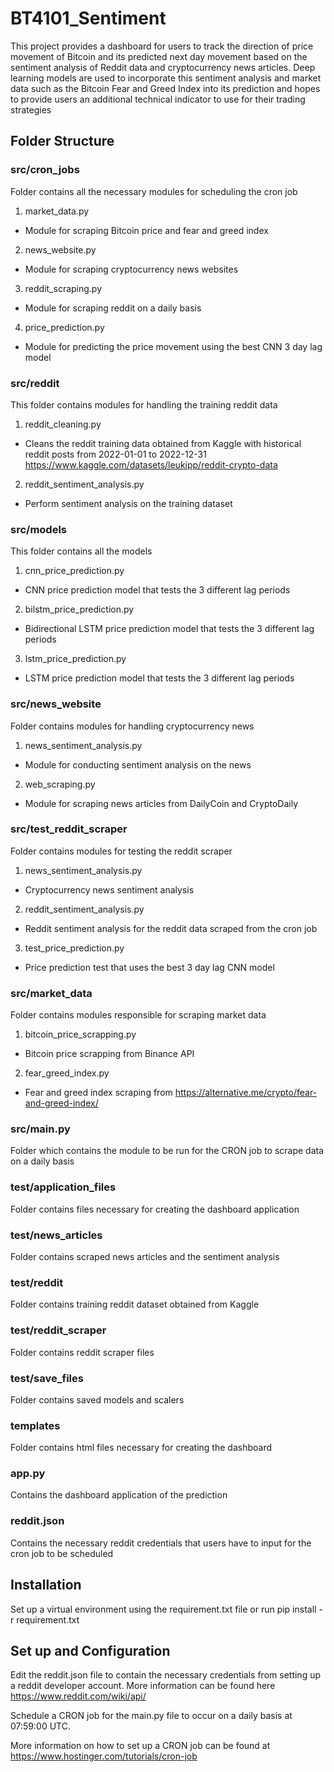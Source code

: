 # BT4101_Sentiment

This project provides a dashboard for users to track the direction of price movement of Bitcoin and its predicted next day movement based on the sentiment analysis of Reddit data and cryptocurrency news articles. Deep learning models are used to incorporate this sentiment analysis and market data such as the Bitcoin Fear and Greed Index into its prediction and hopes to provide users an additional technical indicator to use for their trading strategies


## Folder Structure

### src/cron_jobs

Folder contains all the necessary modules for scheduling the cron job

1. market_data.py
* Module for scraping Bitcoin price and fear and greed index

2. news_website.py
* Module for scraping cryptocurrency news websites

3. reddit_scraping.py
* Module for scraping reddit on a daily basis

4. price_prediction.py
* Module for predicting the price movement using the best CNN 3 day lag model

### src/reddit

This folder contains modules for handling the training reddit data

1. reddit_cleaning.py
* Cleans the reddit training data obtained from Kaggle with historical reddit posts from 2022-01-01 to 2022-12-31 https://www.kaggle.com/datasets/leukipp/reddit-crypto-data 

2. reddit_sentiment_analysis.py
* Perform sentiment analysis on the training dataset


### src/models

This folder contains all the models

1. cnn_price_prediction.py
* CNN price prediction model that tests the 3 different lag periods


2. bilstm_price_prediction.py
* Bidirectional LSTM price prediction model that tests the 3 different lag periods

3. lstm_price_prediction.py
* LSTM price prediction model that tests the 3 different lag periods


### src/news_website

Folder contains modules for handling cryptocurrency news

1. news_sentiment_analysis.py
* Module for conducting sentiment analysis on the news

2. web_scraping.py
* Module for scraping news articles from DailyCoin and CryptoDaily


### src/test_reddit_scraper

Folder contains modules for testing the reddit scraper 

1. news_sentiment_analysis.py
* Cryptocurrency news sentiment analysis

2. reddit_sentiment_analysis.py
* Reddit sentiment analysis for the reddit data scraped from the cron job

3. test_price_prediction.py
* Price prediction test that uses the best 3 day lag CNN model



### src/market_data

Folder contains modules responsible for scraping market data

1. bitcoin_price_scrapping.py
* Bitcoin price scrapping from Binance API

2. fear_greed_index.py
* Fear and greed index scraping from https://alternative.me/crypto/fear-and-greed-index/ 

### src/main.py

Folder which contains the module to be run for the CRON job to scrape data on a daily basis

### test/application_files

Folder contains files necessary for creating the dashboard application

### test/news_articles

Folder contains scraped news articles and the sentiment analysis

### test/reddit

Folder contains training reddit dataset obtained from Kaggle

### test/reddit_scraper

Folder contains reddit scraper files 

### test/save_files

Folder contains saved models and scalers


### templates

Folder contains html files necessary for creating the dashboard

### app.py

Contains the dashboard application of the prediction

### reddit.json

Contains the necessary reddit credentials that users have to input for the cron job to be scheduled 


## Installation

Set up a virtual environment using the requirement.txt file or run pip install -r requirement.txt



## Set up and Configuration

Edit the reddit.json file to contain the necessary credentials from setting up a reddit developer account. More information can be found here https://www.reddit.com/wiki/api/

Schedule a CRON job for the main.py file to occur on a daily basis at 07:59:00 UTC. 

More information on how to set up a CRON job can be found at https://www.hostinger.com/tutorials/cron-job




